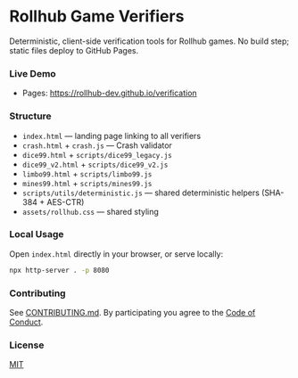 # Rollhub Game Verifiers

Deterministic, client-side verification tools for Rollhub games. No build step; static files deploy to GitHub Pages.

### Live Demo
- Pages: https://rollhub-dev.github.io/verification

### Structure
- `index.html` — landing page linking to all verifiers
- `crash.html` + `crash.js` — Crash validator
- `dice99.html` + `scripts/dice99_legacy.js`
- `dice99_v2.html` + `scripts/dice99_v2.js`
- `limbo99.html` + `scripts/limbo99.js`
- `mines99.html` + `scripts/mines99.js`
- `scripts/utils/deterministic.js` — shared deterministic helpers (SHA-384 + AES-CTR)
- `assets/rollhub.css` — shared styling

### Local Usage
Open `index.html` directly in your browser, or serve locally:

```bash
npx http-server . -p 8080
```

### Contributing
See [CONTRIBUTING.md](./CONTRIBUTING.md). By participating you agree to the [Code of Conduct](./CODE_OF_CONDUCT.md).

### License
[MIT](./LICENSE)
